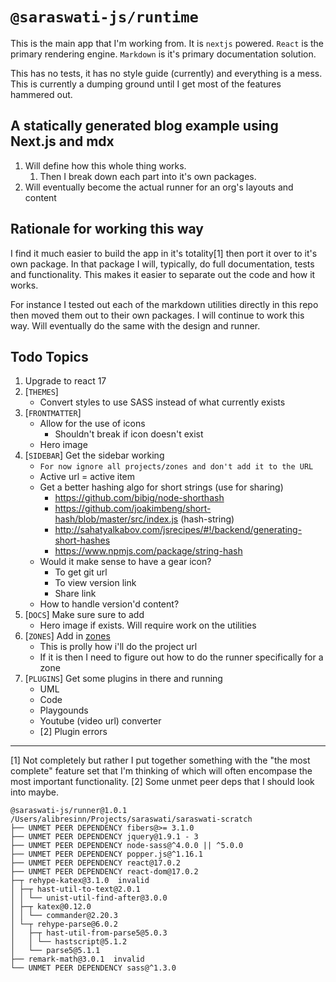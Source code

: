 # `@saraswati-js/runtime`
This is the main app that I'm working from. It is `nextjs` powered. `React` is the primary rendering engine. `Markdown` is it's primary documentation solution.

This has no tests, it has no style guide (currently) and everything is a mess. This is currently a dumping ground until I get most of the features hammered out.

## A statically generated blog example using Next.js and mdx
1. Will define how this whole thing works.
    1. Then I break down each part into it's own packages.
1. Will eventually become the actual runner for an org's layouts and content

## Rationale for working this way
I find it much easier to build the app in it's totality[1] then port it over to it's own package. In that package I will, typically, do full documentation, tests and functionality. This makes it easier to separate out the code and how it works.

For instance I tested out each of the markdown utilities directly in this repo then moved them out to their own packages. I will continue to work this way. Will eventually do the same with the design and runner.

## Todo Topics
1. Upgrade to react 17
1. [`THEMES`]
    * Convert styles to use SASS instead of what currently exists
1. [`FRONTMATTER`]
    * Allow for the use of icons
      *  Shouldn't break if icon doesn't exist
    * Hero image
1. [`SIDEBAR`] Get the sidebar working
    * `For now ignore all projects/zones and don't add it to the URL`
    * Active url = active item
    * Get a better hashing algo for short strings (use for sharing)
        - https://github.com/bibig/node-shorthash
        - https://github.com/joakimbeng/short-hash/blob/master/src/index.js (hash-string)
        - http://sahatyalkabov.com/jsrecipes/#!/backend/generating-short-hashes
        - https://www.npmjs.com/package/string-hash
    * Would it make sense to have a gear icon?
        - To get git url
        - To view version link
        - Share link
    * How to handle version'd content?
1. [`DOCS`] Make sure sure to add
    * Hero image if exists. Will require work on the utilities
1. [`ZONES`] Add in [zones](https://github.com/vercel/next.js/tree/canary/examples/with-zones)
    * This is prolly how i'll do the project url
    * If it is then I need to figure out how to do the runner specifically for a zone
1. [`PLUGINS`] Get some plugins in there and running
    * UML
    * Code
    * Playgounds
    * Youtube (video url) converter
    * [2] Plugin errors

---
[1] Not completely but rather I put together something with the "the most complete" feature set that I'm thinking of which will often encompase the most important functionality. 
[2] Some unmet peer deps that I should look into maybe.

```
@saraswati-js/runner@1.0.1 /Users/alibresinn/Projects/saraswati/saraswati-scratch
├── UNMET PEER DEPENDENCY fibers@>= 3.1.0
├── UNMET PEER DEPENDENCY jquery@1.9.1 - 3
├── UNMET PEER DEPENDENCY node-sass@^4.0.0 || ^5.0.0
├── UNMET PEER DEPENDENCY popper.js@^1.16.1
├── UNMET PEER DEPENDENCY react@17.0.2
├── UNMET PEER DEPENDENCY react-dom@17.0.2
├─┬ rehype-katex@3.1.0  invalid
│ ├─┬ hast-util-to-text@2.0.1 
│ │ └── unist-util-find-after@3.0.0 
│ ├─┬ katex@0.12.0 
│ │ └── commander@2.20.3 
│ └─┬ rehype-parse@6.0.2 
│   ├─┬ hast-util-from-parse5@5.0.3 
│   │ └── hastscript@5.1.2 
│   └── parse5@5.1.1 
├── remark-math@3.0.1  invalid
└── UNMET PEER DEPENDENCY sass@^1.3.0
```